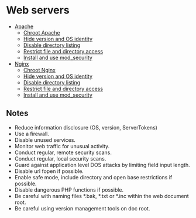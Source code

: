 # Web servers

* [Apache](apache)
  * [Chroot Apache](apache/Chroot-Apache.md)
  * [Hide version and OS identity](apache/Hide-version-and-OS-identity.md)
  * [Disable directory listing](apache/Disable-directory-listing.md)
  * [Restrict file and directory access](apache/Restrict-file-and-directory-access.md)
  * [Install and use mod_security](apache/mod_security.md)
* [Nginx](nginx)
  * [Chroot Nginx](nginx/Chroot-Nginx.md)
  * [Hide version and OS identity](nginx/Hide-version-and-OS-identity.md)
  * [Disable directory listing](nginx/Disable-SSI-and-CGI-execution.md)
  * [Restrict file and directory access](nginx/Restrict-file-and-directory-access.md)
  * [Install and use mod_security](nginx/mod_security.md)

## Notes

* Reduce information disclosure (OS, version, ServerTokens)
* Use a firewall.
* Disable unused services.
* Monitor web traffic for unusual activity.
* Conduct regular, remote security scans.
* Conduct regular, local security scans.
* Guard against application level DOS attacks by limiting field input length.
* Disable url fopen if possible.
* Enable safe mode, include directory and open base restrictions if possible.
* Disable dangerous PHP functions if possible.
* Be careful with naming files *.bak, *.txt or *.inc within the web document root.
* Be careful using version management tools on doc root.